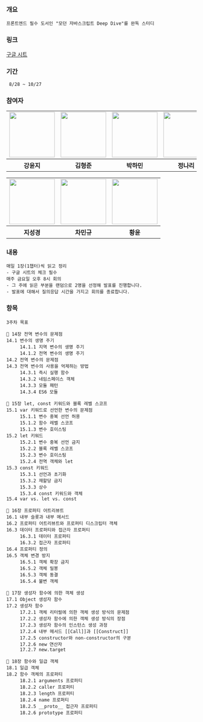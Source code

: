 ### 개요
```
프론트엔드 필수 도서인 "모던 자바스크립트 Deep Dive"를 완독 스터디
```

### 링크
<a href="https://docs.google.com/spreadsheets/d/1-7V_po0-FyWRaT8_um9nPkDPbdeEb2qPtAo8PAUI5G8/edit?usp=sharing">구글 시트</a>

### 기간
```
 8/28 ~ 10/27
```

### 참여자

<table>
  <tr>
    <td>
      <a href="https://github.com/dbswl701">
        <img src="https://avatars.githubusercontent.com/u/73208914?s=96&v=4" width="120px" height="120px"/>
      </a>  
    </td>
     <td>
      <a href="https://github.com/hyungchunKim">
        <img src="https://avatars.githubusercontent.com/u/131167225?s=96&v=4" width="120px" height="120px"/>
      </a>  
    </td>
     <td>
      <a href="https://github.com/mintmin0320">
        <img src="https://avatars.githubusercontent.com/u/114549939?s=96&v=4" width="120px" height="120px"/>
      </a>  
    </td>
    <td>
      <a href="https://github.com/naringst">
        <img src="https://avatars.githubusercontent.com/u/92130993?s=96&v=4" width="120px" height="120px"/>
      </a>  
    </td>
  </tr>
  <tr>
    <th>
      강윤지
    </th>
    <th>
      김형준
    </th>
    <th>
      박하민
    </th>
    <th>
      정나리
    </th>
  </tr>
</table>

<table>
  <tr>
    
  <td>
      <a href="https://github.com/zivivle">
        <img src="https://avatars.githubusercontent.com/u/123868471?v=4" width="120px" height="120px"/>
      </a>
    </td>
    <td>
      <a href="https://github.com/charmingGyu">
        <img src="https://avatars.githubusercontent.com/u/133394457?s=96&v=4" width="120px" height="120px"/>
      </a>
    </td>
    <td>
      <a href="https://github.com/summermong">
        <img src="https://avatars.githubusercontent.com/u/124887974?s=96&v=4" width="120px" height="120px"/>
      </a>
    </td>
  </tr>
  <tr>
    <th>
       지성경
    </th>
    <th>
       차민규
    </th>
    <th>
       황윤
    </th>
  </tr>
</table>

### 내용
```
매일 1장(1챕터)씩 읽고 정리
- 구글 시트의 체크 필수
매주 금요일 오후 8시 회의
- 그 주에 읽은 부분을 랜덤으로 2명을 선정해 발표를 진행합니다.
- 발표에 대해서 질의응답 시간을 가지고 회의를 종료합니다.
```


### 항목
```
3주차 목표 

📌 14장 전역 변수의 문제점
14.1 변수의 생명 주기
     14.1.1 지역 변수의 생명 주기
     14.1.2 전역 변수의 생명 주기
14.2 전역 변수의 문제점
14.3 전역 변수의 사용을 억제하는 방법
     14.3.1 즉시 실행 함수
     14.3.2 네임스페이스 객체
     14.3.3 모듈 패턴
     14.3.4 ES6 모듈

📌 15장 let, const 키워드와 블록 레벨 스코프
15.1 var 키워드로 선언한 변수의 문제점
     15.1.1 변수 중복 선언 허용
     15.1.2 함수 레벨 스코프
     15.1.3 변수 호이스팅
15.2 let 키워드
     15.2.1 변수 중복 선언 금지
     15.2.2 블록 레벨 스코프
     15.2.3 변수 호이스팅
     15.2.4 전역 객체와 let
15.3 const 키워드
     15.3.1 선언과 초기화
     15.3.2 재할당 금지
     15.3.3 상수
     15.3.4 const 키워드와 객체
15.4 var vs. let vs. const

📌 16장 프로퍼티 어트리뷰트
16.1 내부 슬롯과 내부 메서드
16.2 프로퍼티 어트리뷰트와 프로퍼티 디스크립터 객체
16.3 데이터 프로퍼티와 접근자 프로퍼티
     16.3.1 데이터 프로퍼티
     16.3.2 접근자 프로퍼티
16.4 프로퍼티 정의
16.5 객체 변경 방지
     16.5.1 객체 확장 금지
     16.5.2 객체 밀봉
     16.5.3 객체 동결
     16.5.4 불변 객체

📌 17장 생성자 함수에 의한 객체 생성
17.1 Object 생성자 함수
17.2 생성자 함수
     17.2.1 객체 리터럴에 의한 객체 생성 방식의 문제점
     17.2.2 생성자 함수에 의한 객체 생성 방식의 장점
     17.2.3 생성자 함수의 인스턴스 생성 과정
     17.2.4 내부 메서드 [[Call]]과 [[Construct]]
     17.2.5 constructor와 non-constructor의 구분
     17.2.6 new 연산자
     17.2.7 new.target

📌 18장 함수와 일급 객체
18.1 일급 객체
18.2 함수 객체의 프로퍼티
     18.2.1 arguments 프로퍼티
     18.2.2 caller 프로퍼티
     18.2.3 length 프로퍼티
     18.2.4 name 프로퍼티
     18.2.5 __proto__ 접근자 프로퍼티
     18.2.6 prototype 프로퍼티
```
